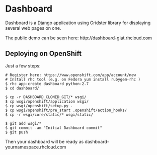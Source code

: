 Dashboard
=========

Dashboard is a Django application using Gridster library for displaying several web pages on one.

The public demo can be seen here: http://dashboard-giat.rhcloud.com 

Deploying on OpenShift
----------------------

Just a few steps:

    # Register here: https://www.openshift.com/app/account/new
    # Install rhc tool (e.g. on Fedora yum install rubygem-rhc )
    $ rhc app-create dashboard python-2.7
    $ cd dashboard/

    $ cp -r DASHBOARD_CLONED_GIT/* wsgi/
    $ cp wsgi/openshift/application wsgi/
    $ cp wsgi/openshift/setup.py .
    $ cp wsgi/openshift/pre_start .openshift/action_hooks/
    $ cp -r wsgi/core/static/* wsgi/static/

    $ git add wsgi/*
    $ git commit -am "Initial Dashboard commit"
    $ git push

Then your dashboard will be ready as dashboard-yournamespace.rhcloud.com



